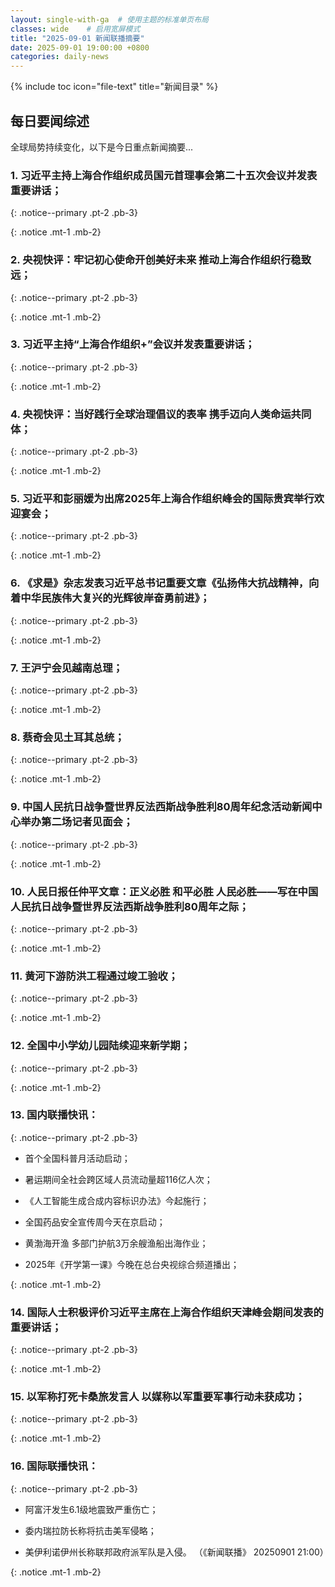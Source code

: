 ```yaml
---
layout: single-with-ga  # 使用主题的标准单页布局
classes: wide    # 启用宽屏模式
title: "2025-09-01 新闻联播摘要"
date: 2025-09-01 19:00:00 +0800
categories: daily-news
---
```


{% include toc icon="file-text" title="新闻目录" %}
   
## 每日要闻综述

全球局势持续变化，以下是今日重点新闻摘要...

### 1. 习近平主持上海合作组织成员国元首理事会第二十五次会议并发表重要讲话； 

{: .notice--primary .pt-2 .pb-3}

{: .notice .mt-1 .mb-2}

### 2. 央视快评：牢记初心使命开创美好未来 推动上海合作组织行稳致远； 

{: .notice--primary .pt-2 .pb-3}

{: .notice .mt-1 .mb-2}

### 3. 习近平主持“上海合作组织+”会议并发表重要讲话； 

{: .notice--primary .pt-2 .pb-3}

{: .notice .mt-1 .mb-2}

### 4. 央视快评：当好践行全球治理倡议的表率 携手迈向人类命运共同体； 

{: .notice--primary .pt-2 .pb-3}

{: .notice .mt-1 .mb-2}

### 5. 习近平和彭丽媛为出席2025年上海合作组织峰会的国际贵宾举行欢迎宴会； 

{: .notice--primary .pt-2 .pb-3}

{: .notice .mt-1 .mb-2}

### 6. 《求是》杂志发表习近平总书记重要文章《弘扬伟大抗战精神，向着中华民族伟大复兴的光辉彼岸奋勇前进》； 

{: .notice--primary .pt-2 .pb-3}

{: .notice .mt-1 .mb-2}

### 7. 王沪宁会见越南总理； 

{: .notice--primary .pt-2 .pb-3}

{: .notice .mt-1 .mb-2}

### 8. 蔡奇会见土耳其总统； 

{: .notice--primary .pt-2 .pb-3}

{: .notice .mt-1 .mb-2}

### 9. 中国人民抗日战争暨世界反法西斯战争胜利80周年纪念活动新闻中心举办第二场记者见面会； 

{: .notice--primary .pt-2 .pb-3}

{: .notice .mt-1 .mb-2}

### 10. 人民日报任仲平文章：正义必胜 和平必胜 人民必胜——写在中国人民抗日战争暨世界反法西斯战争胜利80周年之际； 

{: .notice--primary .pt-2 .pb-3}

{: .notice .mt-1 .mb-2}

### 11. 黄河下游防洪工程通过竣工验收； 

{: .notice--primary .pt-2 .pb-3}

{: .notice .mt-1 .mb-2}

### 12. 全国中小学幼儿园陆续迎来新学期； 

{: .notice--primary .pt-2 .pb-3}

{: .notice .mt-1 .mb-2}

### 13. 国内联播快讯： 

{: .notice--primary .pt-2 .pb-3}

- 首个全国科普月活动启动；

- 暑运期间全社会跨区域人员流动量超116亿人次；

- 《人工智能生成合成内容标识办法》今起施行；

- 全国药品安全宣传周今天在京启动；

- 黄渤海开渔 多部门护航3万余艘渔船出海作业；

- 2025年《开学第一课》今晚在总台央视综合频道播出；

{: .notice .mt-1 .mb-2}

### 14. 国际人士积极评价习近平主席在上海合作组织天津峰会期间发表的重要讲话； 

{: .notice--primary .pt-2 .pb-3}

{: .notice .mt-1 .mb-2}

### 15. 以军称打死卡桑旅发言人 以媒称以军重要军事行动未获成功； 

{: .notice--primary .pt-2 .pb-3}

{: .notice .mt-1 .mb-2}

### 16. 国际联播快讯： 

{: .notice--primary .pt-2 .pb-3}

- 阿富汗发生6.1级地震致严重伤亡；

- 委内瑞拉防长称将抗击美军侵略；

- 美伊利诺伊州长称联邦政府派军队是入侵。 （《新闻联播》 20250901 21:00）

{: .notice .mt-1 .mb-2}